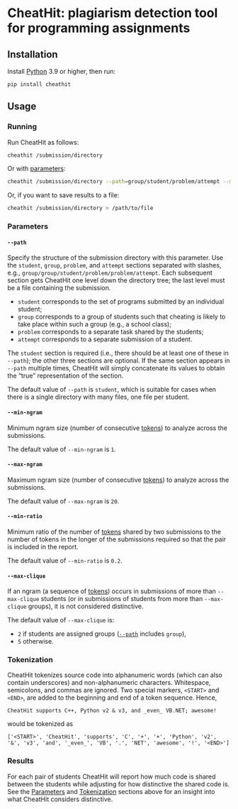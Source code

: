 # CheatHit: plagiarism detection tool for programming assignments

## Installation<a id="installation"></a>

Install [Python](https://www.python.org/downloads/) 3.9 or higher, then run:

```bash
pip install cheathit
```

## Usage<a id="usage"></a>

### Running<a id="running"></a>

Run CheatHit as follows:

```bash
cheathit /submission/directory
```

Or with [parameters](#parameters):

```bash
cheathit /submission/directory --path=group/student/problem/attempt --min-ngram=3 --max-ngram=10 --min-ratio=0.5 --max-clique=4
```

Or, if you want to save results to a file:

```bash
cheathit /submission/directory > /path/to/file
```

### Parameters<a id="parameters"></a>

#### `--path`<a id="path"></a>

Specify the structure of the submission directory with this parameter. Use the `student`, `group`, `problem`, and `attempt` sections separated with slashes, e.g.,  `group/group/student/problem/problem/attempt`. Each subsequent section gets CheatHit one level down the directory tree; the last level must be a file containing the submission.

- `student` corresponds to the set of programs submitted by an individual student;
- `group` corresponds to a group of students such that cheating is likely to take place within such a group (e.g., a school class);
- `problem` corresponds to a separate task shared by the students;
- `attempt` corresponds to a separate submission of a student.

The `student` section is required (i.e., there should be at least one of these in `--path`); the other three sections are optional. If the same section appears in `--path` multiple times, CheatHit will simply concatenate its values to obtain the “true” representation of the section.

The default value of `--path` is `student`, which is suitable for cases when there is a single directory with many files, one file per student.

#### `--min-ngram`<a id="min-ngram"></a>

Minimum ngram size (number of consecutive [tokens](#tokenization)) to analyze across the submissions.

The default value of `--min-ngram` is `1`.

#### `--max-ngram`<a id="max-ngram"></a>

Maximum ngram size (number of consecutive [tokens](#tokenization)) to analyze across the submissions.

The default value of `--max-ngram` is `20`.

#### `--min-ratio`<a id="min-ratio"></a>

Minimum ratio of the number of [tokens](#tokenization) shared by two submissions to the number of tokens in the longer of the submissions required so that the pair is included in the report.

The default value of `--min-ratio` is `0.2`.

#### `--max-clique`<a id="max-clique"></a>

If an ngram (a sequence of [tokens](#tokenization)) occurs in submissions of more than `--max-clique` students (or in submissions of students from more than `--max-clique` groups), it is not considered distinctive.

The default value of `--max-clique` is:

- `2` if students are assigned groups ([`--path`](#path) includes `group`),
- `5` otherwise.

### Tokenization<a id="tokenization"></a>

CheatHit tokenizes source code into alphanumeric words (which can also contain underscores) and non-alphanumeric characters. Whitespace, semicolons, and commas are ignored. Two special markers, `<START>` and `<END>`, are added to the beginning and end of a token sequence. Hence,

```
CheatHit supports C++, Python v2 & v3, and _even_ VB.NET; awesome!
```

would be tokenized as

```
['<START>', 'CheatHit', 'supports', 'C', '+', '+', 'Python', 'v2', '&', 'v3', 'and', '_even_', 'VB', '.', 'NET', 'awesome', '!', '<END>']
```

### Results<a id="results"></a>

For each pair of students CheatHit will report how much code is shared between the students while adjusting for how distinctive the shared code is. See the [Parameters](#parameters) and [Tokenization](#tokenization) sections above for an insight into what CheatHit considers distinctive.
